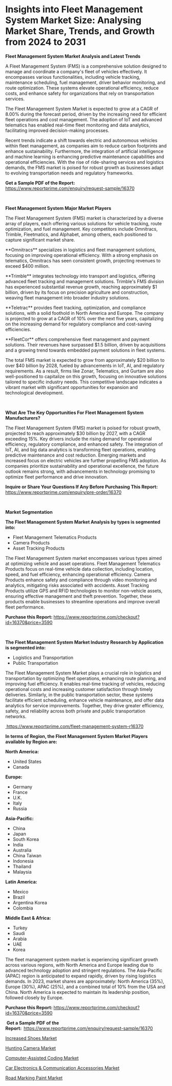 <p><h1>Insights into Fleet Management System Market Size: Analysing Market Share, Trends, and Growth from 2024 to 2031</h1></p><p><strong>Fleet Management System Market Analysis and Latest Trends</strong></p>
<p><p>A Fleet Management System (FMS) is a comprehensive solution designed to manage and coordinate a company's fleet of vehicles effectively. It encompasses various functionalities, including vehicle tracking, maintenance scheduling, fuel management, driver behavior monitoring, and route optimization. These systems elevate operational efficiency, reduce costs, and enhance safety for organizations that rely on transportation services.</p><p>The Fleet Management System Market is expected to grow at a CAGR of 8.00% during the forecast period, driven by the increasing need for efficient fleet operations and cost management. The adoption of IoT and advanced telematics has enabled real-time fleet monitoring and data analytics, facilitating improved decision-making processes. </p><p>Recent trends indicate a shift towards electric and autonomous vehicles within fleet management, as companies aim to reduce carbon footprints and enhance sustainability. Furthermore, the integration of artificial intelligence and machine learning is enhancing predictive maintenance capabilities and operational efficiencies. With the rise of ride-sharing services and logistics demands, the FMS market is poised for robust growth as businesses adapt to evolving transportation needs and regulatory frameworks.</p></p>
<p><strong>Get a Sample PDF of the Report:&nbsp;</strong> <a href="https://www.reportprime.com/enquiry/request-sample/16370?utm_campaign=1088&utm_medium=2&utm_source=Github&utm_content=ia&utm_term=23112024&utm_id=fleet-management-system">https://www.reportprime.com/enquiry/request-sample/16370</a></p>
<p>&nbsp;</p>
<p><strong>Fleet Management System Major Market Players</strong></p>
<p><p>The Fleet Management System (FMS) market is characterized by a diverse array of players, each offering various solutions for vehicle tracking, route optimization, and fuel management. Key competitors include Omnitracs, Trimble, Fleetmatics, and Alphabet, among others, each positioned to capture significant market share.</p><p>**Omnitracs** specializes in logistics and fleet management solutions, focusing on improving operational efficiency. With a strong emphasis on telematics, Omnitracs has seen consistent growth, projecting revenues to exceed $400 million. </p><p>**Trimble** integrates technology into transport and logistics, offering advanced fleet tracking and management solutions. Trimble's FMS division has experienced substantial revenue growth, reaching approximately $1 billion, driven by its focus on precision agriculture and construction, weaving fleet management into broader industry solutions. </p><p>**Teletrac** provides fleet tracking, optimization, and compliance solutions, with a solid foothold in North America and Europe. The company is projected to grow at a CAGR of 10% over the next five years, capitalizing on the increasing demand for regulatory compliance and cost-saving efficiencies.</p><p>**FleetCor** offers comprehensive fleet management and payment solutions. Their revenues have surpassed $1.5 billion, driven by acquisitions and a growing trend towards embedded payment solutions in fleet systems.</p><p>The total FMS market is expected to grow from approximately $20 billion to over $40 billion by 2028, fueled by advancements in IoT, AI, and regulatory requirements. As a result, firms like Zonar, Telematics, and Gurtam are also well-positioned to capitalize on this growth, focusing on innovative solutions tailored to specific industry needs. This competitive landscape indicates a vibrant market with significant opportunities for expansion and technological development.</p></p>
<p>&nbsp;</p>
<p><strong>What Are The Key Opportunities For Fleet Management System Manufacturers?</strong></p>
<p><p>The Fleet Management System (FMS) market is poised for robust growth, projected to reach approximately $30 billion by 2027, with a CAGR exceeding 15%. Key drivers include the rising demand for operational efficiency, regulatory compliance, and enhanced safety. The integration of IoT, AI, and big data analytics is transforming fleet operations, enabling predictive maintenance and cost reduction. Emerging markets and increased focus on electric vehicles are further propelling FMS adoption. As companies prioritize sustainability and operational excellence, the future outlook remains strong, with advancements in technology promising to optimize fleet performance and drive innovation.</p></p>
<p><strong>Inquire or Share Your Questions If Any Before Purchasing This Report:</strong> <a href="https://www.reportprime.com/enquiry/pre-order/16370?utm_campaign=1088&utm_medium=2&utm_source=Github&utm_content=ia&utm_term=23112024&utm_id=fleet-management-system">https://www.reportprime.com/enquiry/pre-order/16370</a></p>
<p>&nbsp;</p>
<p><strong>Market Segmentation</strong></p>
<p><strong>The Fleet Management System Market Analysis by types is segmented into:</strong></p>
<p><ul><li>Fleet Management Telematics Products</li><li>Camera Products</li><li>Asset Tracking Products</li></ul></p>
<p><p>The Fleet Management System market encompasses various types aimed at optimizing vehicle and asset operations. Fleet Management Telematics Products focus on real-time vehicle data collection, including location, speed, and fuel efficiency, enhancing operational efficiency. Camera Products enhance safety and compliance through video monitoring and analytics, mitigating risks associated with accidents. Asset Tracking Products utilize GPS and RFID technologies to monitor non-vehicle assets, ensuring effective management and theft prevention. Together, these products enable businesses to streamline operations and improve overall fleet performance.</p></p>
<p><strong>Purchase this Report:&nbsp;</strong><a href="https://www.reportprime.com/checkout?id=16370&price=3590&utm_campaign=1088&utm_medium=2&utm_source=Github&utm_content=ia&utm_term=23112024&utm_id=fleet-management-system">https://www.reportprime.com/checkout?id=16370&price=3590</a></p>
<p>&nbsp;</p>
<p><strong>The Fleet Management System Market Industry Research by Application is segmented into:</strong></p>
<p><ul><li>Logistics and Transportation</li><li>Public Transportation</li></ul></p>
<p><p>The Fleet Management System Market plays a crucial role in logistics and transportation by optimizing fleet operations, enhancing route planning, and improving fuel efficiency. It enables real-time tracking of vehicles, reducing operational costs and increasing customer satisfaction through timely deliveries. Similarly, in the public transportation sector, these systems facilitate efficient scheduling, enhance vehicle maintenance, and offer data analytics for service improvements. Together, they drive greater efficiency, safety, and reliability across both private and public transportation networks.</p></p>
<p><a href="https://www.reportprime.com/fleet-management-system-r16370?utm_campaign=1088&utm_medium=2&utm_source=Github&utm_content=ia&utm_term=23112024&utm_id=fleet-management-system">&nbsp;https://www.reportprime.com/fleet-management-system-r16370</a></p>
<p><strong>In terms of Region, the Fleet Management System Market Players available by Region are:</strong></p>
<p>
    <p> <strong> North America: </strong>
        <ul>
            <li>United States</li>
            <li>Canada</li>
        </ul>
        </p> 
    <p> <strong> Europe: </strong>
        <ul>
            <li>Germany</li>
            <li>France</li>
            <li>U.K.</li>
            <li>Italy</li>
            <li>Russia</li>
        </ul>
        </p> 
    <p> <strong> Asia-Pacific: </strong>
        <ul>
            <li>China</li>
            <li>Japan</li>
            <li>South Korea</li>
            <li>India</li>
            <li>Australia</li>
            <li>China Taiwan</li>
            <li>Indonesia</li>
            <li>Thailand</li>
            <li>Malaysia</li>
        </ul>
        </p> 
    <p> <strong> Latin America: </strong>
        <ul>
            <li>Mexico</li>
            <li>Brazil</li>
            <li>Argentina Korea</li>
            <li>Colombia</li>
        </ul>
        </p> 
    <p> <strong> Middle East & Africa: </strong>
        <ul>
            <li>Turkey</li>
            <li>Saudi</li>
            <li>Arabia</li>
            <li>UAE</li>
            <li>Korea</li>
        </ul>
    </p>
    </p>
<p><p>The fleet management system market is experiencing significant growth across various regions, with North America and Europe leading due to advanced technology adoption and stringent regulations. The Asia-Pacific (APAC) region is anticipated to expand rapidly, driven by rising logistics demands. In 2023, market shares are approximately: North America (35%), Europe (30%), APAC (25%), and a combined total of 10% from the USA and China. North America is expected to maintain its leadership position, followed closely by Europe.</p></p>
<p><strong>Purchase this Report: </strong><a href="https://www.reportprime.com/checkout?id=16370&price=3590&utm_campaign=1088&utm_medium=2&utm_source=Github&utm_content=ia&utm_term=23112024&utm_id=fleet-management-system">https://www.reportprime.com/checkout?id=16370&price=3590</a></p>
<p>&nbsp;<strong>Get a Sample PDF of the Report:&nbsp;&nbsp;</strong><a href="https://www.reportprime.com/enquiry/request-sample/16370?utm_campaign=1088&utm_medium=2&utm_source=Github&utm_content=ia&utm_term=23112024&utm_id=fleet-management-system">https://www.reportprime.com/enquiry/request-sample/16370</a></p>
<p><strong></strong></p>
<p><p><a href="https://www.linkedin.com/pulse/comprehensive-analysis-increased-shoes-market-share-size-irate?utm_campaign=1088&utm_medium=2&utm_source=Github&utm_content=ia&utm_term=23112024&utm_id=fleet-management-system">Increased Shoes Market</a></p><p><a href="https://www.linkedin.com/pulse/according-global-hunting-camera-market-trends-applications-pgese?utm_campaign=1088&utm_medium=2&utm_source=Github&utm_content=ia&utm_term=23112024&utm_id=fleet-management-system">Hunting Camera Market</a></p><p><a href="https://issuu.com/reportprime-2/docs/computer-assisted-coding-market-siz_bcd2d8ef3aae0e?utm_campaign=1088&utm_medium=2&utm_source=Github&utm_content=ia&utm_term=23112024&utm_id=fleet-management-system">Computer-Assisted Coding Market</a></p><p><a href="https://issuu.com/reportprime-2/docs/car-electronics-communication-acces_582882f3db0168?utm_campaign=1088&utm_medium=2&utm_source=Github&utm_content=ia&utm_term=23112024&utm_id=fleet-management-system">Car Electronics & Communication Accessories Market</a></p><p><a href="https://github.com/BryceTownsendr/Market-Research-Report-List-7/blob/main/road-marking-paint-market.md?utm_campaign=1088&utm_medium=2&utm_source=Github&utm_content=ia&utm_term=23112024&utm_id=fleet-management-system">Road Marking Paint Market</a></p></p>